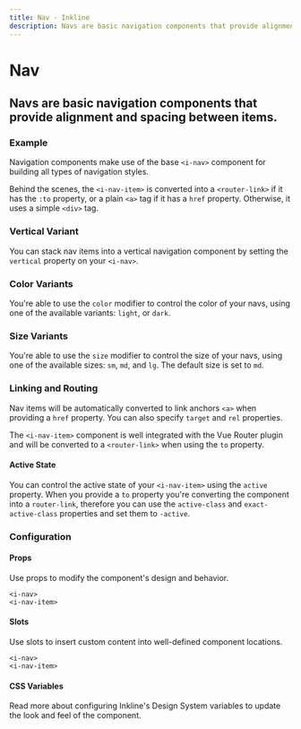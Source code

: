 ```yaml
---
title: Nav - Inkline
description: Navs are basic navigation components that provide alignment and spacing between items.
---
```


<script setup>
import { manifest as navManifest } from '@inkline/inkline/components/INav/manifest.mjs';
import { manifest as navItemManifest } from '@inkline/inkline/components/INav/components/INavItem/manifest.mjs';
import {
    INavBasicExample,
    INavColorVariantsExample,
    INavRoutingExample,
    INavSizeVariantsExample,
    INavStateActiveExample,
    INavVerticalExample
} from '@inkline/inkline/components/INav/examples/index.mjs';
import { default as INavBasicExampleHTML } from '@inkline/inkline/components/INav/examples/basic.html?raw';
import { default as INavColorVariantsExampleHTML } from '@inkline/inkline/components/INav/examples/color-variants.html?raw';
import { default as INavRoutingExampleHTML } from '@inkline/inkline/components/INav/examples/routing.html?raw';
import { default as INavSizeVariantsExampleHTML } from '@inkline/inkline/components/INav/examples/size-variants.html?raw';
import { default as INavStateActiveExampleHTML } from '@inkline/inkline/components/INav/examples/state-active.html?raw';
import { default as INavVerticalExampleHTML } from '@inkline/inkline/components/INav/examples/vertical.html?raw';
</script>

# Nav
## Navs are basic navigation components that provide alignment and spacing between items.

### Example
Navigation components make use of the base `<i-nav>` component for building all types of navigation styles. 

<example :component="INavBasicExample" :html="INavBasicExampleHTML"></example>

Behind the scenes, the `<i-nav-item>` is converted into a `<router-link>` if it has the `:to` property, or a plain `<a>` tag if it has a `href` property. Otherwise, it uses a simple `<div>` tag.

### Vertical Variant
You can stack nav items into a vertical navigation component by setting the `vertical` property on your `<i-nav>`.

<example :component="INavVerticalExample" :html="INavVerticalExampleHTML"></example>

### Color Variants
You're able to use the `color` modifier to control the color of your navs, using one of the available variants: `light`, or `dark`. 

<example :component="INavColorVariantsExample" :html="INavColorVariantsExampleHTML"></example>

### Size Variants
You're able to use the `size` modifier to control the size of your navs, using one of the available sizes: `sm`, `md`, and `lg`. The default size is set to `md`.

<example :component="INavSizeVariantsExample" :html="INavSizeVariantsExampleHTML"></example>

### Linking and Routing
Nav items will be automatically converted to link anchors `<a>` when providing a `href` property. You can also specify `target` and `rel` properties.

The `<i-nav-item>` component is well integrated with the Vue Router plugin and will be converted to a `<router-link>` when using the `to` property.

<example :component="INavRoutingExample" :html="INavRoutingExampleHTML"></example>

#### Active State

You can control the active state of your `<i-nav-item>` using the `active` property. When you provide a `to` property you're converting the component into a `router-link`, therefore you can use the `active-class` and `exact-active-class` properties and set them to `-active`.

<example :component="INavStateActiveExample" :html="INavStateActiveExampleHTML"></example>

### Configuration

#### Props
Use props to modify the component's design and behavior.

<div class="h5"><code>&lt;i-nav&gt;</code></div>
<props-table :manifest="navManifest"></props-table>

<div class="h5"><code>&lt;i-nav-item&gt;</code></div>
<props-table :manifest="navItemManifest"></props-table>

#### Slots
Use slots to insert custom content into well-defined component locations.

<div class="h5"><code>&lt;i-nav&gt;</code></div>
<slots-table :manifest="navManifest"></slots-table>

<div class="h5"><code>&lt;i-nav-item&gt;</code></div>
<slots-table :manifest="navItemManifest"></slots-table>

#### CSS Variables
<router-link :to="{ name: 'docs-introduction-design-system' }">Read more</router-link> about configuring Inkline's Design System variables to update the look and feel of the component.

<css-variables-table :manifest="navManifest" type="local"></css-variables-table>
